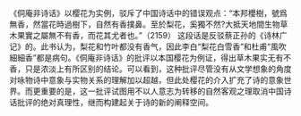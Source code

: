《侗庵非诗话》以樱花为实例，驳斥了中国诗话中的错误观点：“本邦櫻樹，號爲無香，然當花時過樹下，自然有香撲鼻。至於梨花，奚獨不然?大抵天地間生物草木果實之屬無不有香，而花其尤者也。”（2159）
这段话是反驳蔡正孙的《诗林广记》的。此书认为，梨花和竹叶都没有香气，因此李白“梨花白雪香”和杜甫“風吹細細香”都是病句。《侗庵非诗话》的批评以本国樱花为例证，得出草木果实无有不香，只是浓淡上有所区别的结论。可以看到，这种批评尽管没有从文学想象的角度对咏物诗中意象与实物关系的理解加以超越，但此处樱花的介入扩充了诗的意象世界。而更重要的是，这一批评试图用不以人意志为转移的自然客观之理取消中国诗话批评的绝对真理性，继而构建起关于诗的新的阐释空间。
